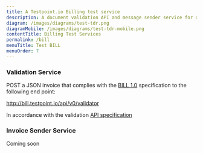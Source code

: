 ```yaml
---
title: A Testpoint.io Billing test service
description: A document validation API and message sender service for ausdigital.org billing specification implementers.
diagram: /images/diagrams/test-tdr.png
diagramMobile: /images/diagrams/test-tdr-mobile.png
contentTitle: Billing Test Services
permalink: /bill
menuTitle: Test BILL
menuOrder: 7
---
```

### Validation Service

POST a JSON invoice that complies with the [BILL 1.0](http://ausdigital.org/specs/ausdigital-bill/1.0/) specification to the following end point:

http://bill.testpoint.io/api/v0/validator

In accordance with the validation [API specification](http://ausdigital.org/specs/ausdigital-syn/2.0/api)

### Invoice Sender Service

Coming soon

